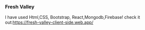 ### Fresh Valley
I have used Html,CSS, Bootstrap, React,Mongodb,Firebase!
check it out:https://fresh-valley-client-side.web.app/
